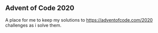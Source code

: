 ## Advent of Code 2020
A place for me to keep my solutions to https://adventofcode.com/2020 challenges as i solve them. 
